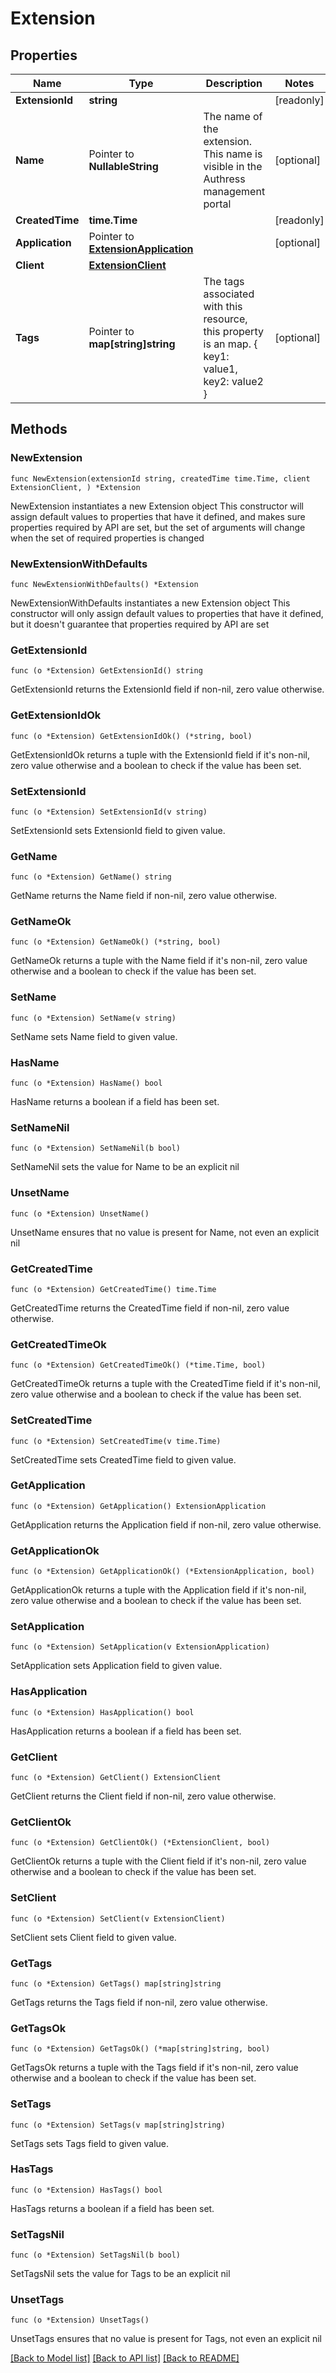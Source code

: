# Extension

## Properties

Name | Type | Description | Notes
------------ | ------------- | ------------- | -------------
**ExtensionId** | **string** |  | [readonly] 
**Name** | Pointer to **NullableString** | The name of the extension. This name is visible in the Authress management portal | [optional] 
**CreatedTime** | **time.Time** |  | [readonly] 
**Application** | Pointer to [**ExtensionApplication**](ExtensionApplication.md) |  | [optional] 
**Client** | [**ExtensionClient**](ExtensionClient.md) |  | 
**Tags** | Pointer to **map[string]string** | The tags associated with this resource, this property is an map. { key1: value1, key2: value2 } | [optional] 

## Methods

### NewExtension

`func NewExtension(extensionId string, createdTime time.Time, client ExtensionClient, ) *Extension`

NewExtension instantiates a new Extension object
This constructor will assign default values to properties that have it defined,
and makes sure properties required by API are set, but the set of arguments
will change when the set of required properties is changed

### NewExtensionWithDefaults

`func NewExtensionWithDefaults() *Extension`

NewExtensionWithDefaults instantiates a new Extension object
This constructor will only assign default values to properties that have it defined,
but it doesn't guarantee that properties required by API are set

### GetExtensionId

`func (o *Extension) GetExtensionId() string`

GetExtensionId returns the ExtensionId field if non-nil, zero value otherwise.

### GetExtensionIdOk

`func (o *Extension) GetExtensionIdOk() (*string, bool)`

GetExtensionIdOk returns a tuple with the ExtensionId field if it's non-nil, zero value otherwise
and a boolean to check if the value has been set.

### SetExtensionId

`func (o *Extension) SetExtensionId(v string)`

SetExtensionId sets ExtensionId field to given value.


### GetName

`func (o *Extension) GetName() string`

GetName returns the Name field if non-nil, zero value otherwise.

### GetNameOk

`func (o *Extension) GetNameOk() (*string, bool)`

GetNameOk returns a tuple with the Name field if it's non-nil, zero value otherwise
and a boolean to check if the value has been set.

### SetName

`func (o *Extension) SetName(v string)`

SetName sets Name field to given value.

### HasName

`func (o *Extension) HasName() bool`

HasName returns a boolean if a field has been set.

### SetNameNil

`func (o *Extension) SetNameNil(b bool)`

 SetNameNil sets the value for Name to be an explicit nil

### UnsetName
`func (o *Extension) UnsetName()`

UnsetName ensures that no value is present for Name, not even an explicit nil
### GetCreatedTime

`func (o *Extension) GetCreatedTime() time.Time`

GetCreatedTime returns the CreatedTime field if non-nil, zero value otherwise.

### GetCreatedTimeOk

`func (o *Extension) GetCreatedTimeOk() (*time.Time, bool)`

GetCreatedTimeOk returns a tuple with the CreatedTime field if it's non-nil, zero value otherwise
and a boolean to check if the value has been set.

### SetCreatedTime

`func (o *Extension) SetCreatedTime(v time.Time)`

SetCreatedTime sets CreatedTime field to given value.


### GetApplication

`func (o *Extension) GetApplication() ExtensionApplication`

GetApplication returns the Application field if non-nil, zero value otherwise.

### GetApplicationOk

`func (o *Extension) GetApplicationOk() (*ExtensionApplication, bool)`

GetApplicationOk returns a tuple with the Application field if it's non-nil, zero value otherwise
and a boolean to check if the value has been set.

### SetApplication

`func (o *Extension) SetApplication(v ExtensionApplication)`

SetApplication sets Application field to given value.

### HasApplication

`func (o *Extension) HasApplication() bool`

HasApplication returns a boolean if a field has been set.

### GetClient

`func (o *Extension) GetClient() ExtensionClient`

GetClient returns the Client field if non-nil, zero value otherwise.

### GetClientOk

`func (o *Extension) GetClientOk() (*ExtensionClient, bool)`

GetClientOk returns a tuple with the Client field if it's non-nil, zero value otherwise
and a boolean to check if the value has been set.

### SetClient

`func (o *Extension) SetClient(v ExtensionClient)`

SetClient sets Client field to given value.


### GetTags

`func (o *Extension) GetTags() map[string]string`

GetTags returns the Tags field if non-nil, zero value otherwise.

### GetTagsOk

`func (o *Extension) GetTagsOk() (*map[string]string, bool)`

GetTagsOk returns a tuple with the Tags field if it's non-nil, zero value otherwise
and a boolean to check if the value has been set.

### SetTags

`func (o *Extension) SetTags(v map[string]string)`

SetTags sets Tags field to given value.

### HasTags

`func (o *Extension) HasTags() bool`

HasTags returns a boolean if a field has been set.

### SetTagsNil

`func (o *Extension) SetTagsNil(b bool)`

 SetTagsNil sets the value for Tags to be an explicit nil

### UnsetTags
`func (o *Extension) UnsetTags()`

UnsetTags ensures that no value is present for Tags, not even an explicit nil

[[Back to Model list]](./README.md#documentation-for-models) [[Back to API list]](./README.md#documentation-for-api-endpoints) [[Back to README]](./README.md)


